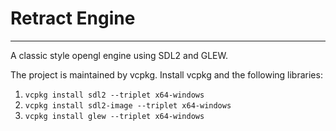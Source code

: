 # Retract Engine
---
A classic style opengl engine using SDL2 and GLEW.

The project is maintained by vcpkg. Install vcpkg and the following libraries:
1. `vcpkg install sdl2 --triplet x64-windows`
2. `vcpkg install sdl2-image --triplet x64-windows`
3. `vcpkg install glew --triplet x64-windows`